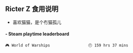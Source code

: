 ## Ricter Z 食用说明
- 喜欢猫猫，是个冇猫孤儿

<!-- steam-box start -->
#### - Steam playtime leaderboard
```text
🎮 World of Warships                 🕘 159 hrs 37 mins
```
<!-- Powered by https://github.com/YouEclipse/steam-box . -->
<!-- steam-box end -->
